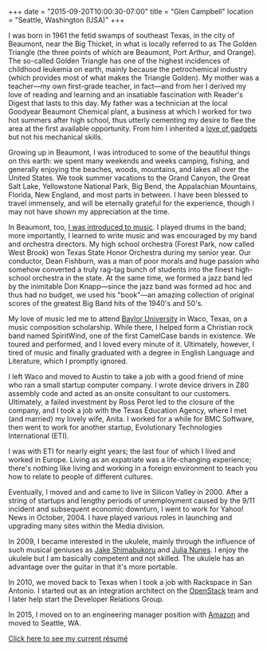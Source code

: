 +++
date = "2015-09-20T10:00:30-07:00"
title = "Glen Campbell"
location = "Seattle, Washington (USA)"
+++

I was born in 1961 the fetid swamps of southeast Texas, in the city
of Beaumont, near the Big Thicket, in what is locally referred to
as The Golden Triangle (the three points of which are Beaumont,
Port Arthur, and Orange). The so-called Golden Triangle has one of
the highest incidences of childhood leukemia on earth, mainly because
the petrochemical industry (which provides most of what makes the
Triangle Golden). My mother was a teacher&mdash;my own first-grade
teacher, in fact&mdash;and from her I derived my love of reading
and learning and an insatiable fascination with Reader's Digest
that lasts to this day. My father was a technician at the local
Goodyear Beaumont Chemical plant, a business at which I worked for
two hot summers after high school, thus utterly cementing my desire
to flee the area at the first available opportunity. From him I
inherited a [love of gadgets](/essays/gadgets.html)
but not his mechanical skills.

Growing up in Beaumont, I was introduced to some of the beautiful
things on this earth: we spent many weekends and weeks camping,
fishing, and generally enjoying the beaches, woods, mountains, and
lakes all over the United States. We took summer vacations to the
Grand Canyon, the Great Salt Lake, Yellowstone National Park, Big
Bend, the Appalachian Mountains, Florida, New England, and most
parts in between. I have been blessed to travel immensely, and will
be eternally grateful for the experience, though I may not have
shown my appreciation at the time.

In Beaumont, too, [I was introduced to
music](/essays/classical-music.html). I
played drums in the band; more importantly, I learned to write music
and was encouraged by my band and orchestra directors. My high
school orchestra (Forest Park, now called West Brook) won Texas
State Honor Orchestra during my senior year. Our conductor, Dean
Fishburn, was a man of poor morals and huge passion who somehow
converted a truly rag-tag bunch of students into the finest high-school
orchestra in the state. At the same time, we formed a jazz band led
by the inimitable Don Knapp&mdash;since the jazz band was formed
ad hoc and thus had no budget, we used his "book"&mdash;an amazing
collection of original scores of the greatest Big Band hits of the
1940's and 50's.

My love of music led me to attend [Baylor
University](http://www.baylor.edu) in Waco, Texas, on a music
composition scholarship. While there, I helped form a Christian
rock band named SpiritWind, one of the first CamelCase bands in
existence. We toured and performed, and I loved every minute of it.
Ultimately, however, I tired of music and finally graduated with a
degree in English Language and Literature, which I promptly ignored.

I left Waco and moved to Austin to take a job with a good friend
of mine who ran a small startup computer company. I wrote device
drivers in Z80 assembly code and acted as an onsite consultant to
our customers. Ultimately, a failed investment by Ross Perot led
to the closure of the company, and I took a job with the Texas
Education Agency, where I met (and married) my lovely wife, Anita.
I worked for a while for BMC Software, then went to work for another
startup, Evolutionary Technologies International (ETI).

I was with ETI for nearly eight years; the last four of which I
lived and worked in Europe. Living as an expatriate was a life-changing
experience; there's nothing like living and working in a foreign
environment to teach you how to relate to people of different
cultures.

Eventually, I moved and and came to live in Silicon Valley in 2000.
After a string of startups and lengthy periods of unemployment
caused by the 9/11 incident and subsequent economic downturn, I
went to work for Yahoo! News in October, 2004. I have played various
roles in launching and upgrading many sites within the Media division.

In 2009, I became interested in the ukulele, mainly through the influence
of such musical geniuses as
[Jake Shimabukoru](http://www.jakeshimabukuro.com/home/) and
[Julia Nunes](http://www.julianunes.com). I enjoy the ukulele but I
am basically competent and not skilled. The ukulele has an advantage
over the guitar in that it's more portable.

In 2010, we moved back to Texas when I took a job with Rackspace
in San Antonio. I started out as an integration architect on the
[OpenStack](http://www.openstack.org) team and I later help start
the Developer Relations
Group.

In 2015, I moved on to an engineering manager position with
[Amazon](http://www.amazon.com) and moved to Seattle, WA.

[Click here to see my current r&eacute;sum&eacute;](/resume.html)
